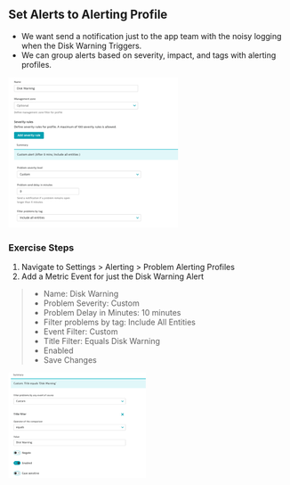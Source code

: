## Set Alerts to Alerting Profile

- We want send a notification just to the app team with the noisy logging when the Disk Warning Triggers.
- We can group alerts based on severity, impact, and tags with alerting profiles.


![diskalert1](../../../assets/images/diskalert1.png)

### Exercise Steps

1. Navigate to Settings > Alerting > Problem Alerting Profiles
2. Add a Metric Event for just the Disk Warning Alert
>- Name: Disk Warning
>- Problem Severity: Custom
>- Problem Delay in Minutes: 10 minutes
>- Filter problems by tag: Include All Entities
>- Event Filter: Custom
>- Title Filter: Equals Disk Warning
>- Enabled
>- Save Changes

![diskalert2](../../../assets/images/diskalert2.png)
